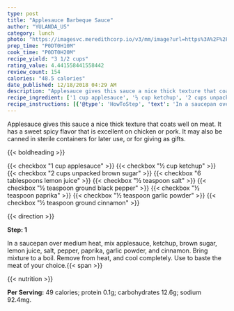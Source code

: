 ```yaml
---
type: post
title: "Applesauce Barbeque Sauce"
author: "YULANDA_US"
category: lunch
photo: "https://imagesvc.meredithcorp.io/v3/mm/image?url=https%3A%2F%2Fimages.media-allrecipes.com%2Fuserphotos%2F7271025.jpg"
prep_time: "P0DT0H10M"
cook_time: "P0DT0H20M"
recipe_yield: "3 1/2 cups"
rating_value: 4.441558441558442
review_count: 154
calories: "48.5 calories"
date_published: 12/18/2018 04:29 AM
description: "Applesauce gives this sauce a nice thick texture that coats well on meat. It has a sweet spicy flavor that is excellent on chicken or pork. It may also be canned in sterile containers for later use, or for giving as gifts."
recipe_ingredient: ['1 cup applesauce', '½ cup ketchup', '2 cups unpacked brown sugar', '6 tablespoons lemon juice', '½ teaspoon salt', '½ teaspoon ground black pepper', '½ teaspoon paprika', '½ teaspoon garlic powder', '½ teaspoon ground cinnamon']
recipe_instructions: [{'@type': 'HowToStep', 'text': 'In a saucepan over medium heat, mix applesauce, ketchup, brown sugar, lemon juice, salt, pepper, paprika, garlic powder, and cinnamon. Bring mixture to a boil. Remove from heat, and cool completely. Use to baste the meat of your choice.\n'}]
---
```


Applesauce gives this sauce a nice thick texture that coats well on meat. It has a sweet spicy flavor that is excellent on chicken or pork. It may also be canned in sterile containers for later use, or for giving as gifts. 

{{< boldheading >}}

{{< checkbox "1 cup applesauce" >}}
{{< checkbox "½ cup ketchup" >}}
{{< checkbox "2 cups unpacked brown sugar" >}}
{{< checkbox "6 tablespoons lemon juice" >}}
{{< checkbox "½ teaspoon salt" >}}
{{< checkbox "½ teaspoon ground black pepper" >}}
{{< checkbox "½ teaspoon paprika" >}}
{{< checkbox "½ teaspoon garlic powder" >}}
{{< checkbox "½ teaspoon ground cinnamon" >}}


{{< direction >}}

**Step: 1**

In a saucepan over medium heat, mix applesauce, ketchup, brown sugar, lemon juice, salt, pepper, paprika, garlic powder, and cinnamon. Bring mixture to a boil. Remove from heat, and cool completely. Use to baste the meat of your choice.{{< span >}}

{{< nutrition >}}

**Per Serving:** 49 calories; protein 0.1g; carbohydrates 12.6g; sodium 92.4mg.